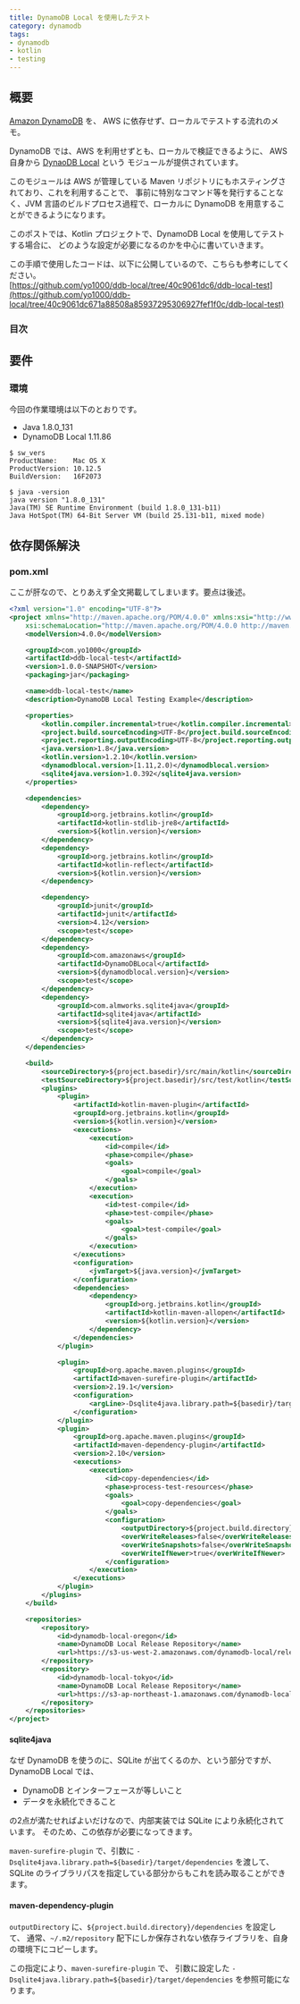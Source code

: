 ```yaml
---
title: DynamoDB Local を使用したテスト
category: dynamodb
tags:
- dynamodb
- kotlin
- testing
---
```


## 概要
[Amazon DynamoDB](https://docs.aws.amazon.com/ja_jp/amazondynamodb/latest/developerguide/Introduction.html) を、
AWS に依存せず、ローカルでテストする流れのメモ。

DynamoDB では、AWS を利用せずとも、ローカルで検証できるように、
AWS 自身から [DynaoDB Local](https://docs.aws.amazon.com/ja_jp/amazondynamodb/latest/developerguide/DynamoDBLocal.html) という
モジュールが提供されています。

このモジュールは AWS が管理している Maven リポジトリにもホスティングされており、これを利用することで、
事前に特別なコマンド等を発行することなく、JVM 言語のビルドプロセス過程で、ローカルに DynamoDB を用意することができるようになります。

このポストでは、Kotlin プロジェクトで、DynamoDB Local を使用してテストする場合に、
どのような設定が必要になるのかを中心に書いていきます。

この手順で使用したコードは、以下に公開しているので、こちらも参考にしてください。<br>
[https://github.com/yo1000/ddb-local/tree/40c9061dc6/ddb-local-test](https://github.com/yo1000/ddb-local/tree/40c9061dc671a88508a85937295306927fef1f0c/ddb-local-test)

### 目次

## 要件

### 環境
今回の作業環境は以下のとおりです。

- Java 1.8.0_131
- DynamoDB Local 1.11.86

```console
$ sw_vers
ProductName:	Mac OS X
ProductVersion:	10.12.5
BuildVersion:	16F2073

$ java -version
java version "1.8.0_131"
Java(TM) SE Runtime Environment (build 1.8.0_131-b11)
Java HotSpot(TM) 64-Bit Server VM (build 25.131-b11, mixed mode)
```

## 依存関係解決

### pom.xml
ここが肝なので、とりあえず全文掲載してしまいます。要点は後述。

```xml
<?xml version="1.0" encoding="UTF-8"?>
<project xmlns="http://maven.apache.org/POM/4.0.0" xmlns:xsi="http://www.w3.org/2001/XMLSchema-instance"
	xsi:schemaLocation="http://maven.apache.org/POM/4.0.0 http://maven.apache.org/xsd/maven-4.0.0.xsd">
	<modelVersion>4.0.0</modelVersion>

	<groupId>com.yo1000</groupId>
	<artifactId>ddb-local-test</artifactId>
	<version>1.0.0-SNAPSHOT</version>
	<packaging>jar</packaging>

	<name>ddb-local-test</name>
	<description>DynamoDB Local Testing Example</description>

	<properties>
		<kotlin.compiler.incremental>true</kotlin.compiler.incremental>
		<project.build.sourceEncoding>UTF-8</project.build.sourceEncoding>
		<project.reporting.outputEncoding>UTF-8</project.reporting.outputEncoding>
		<java.version>1.8</java.version>
		<kotlin.version>1.2.10</kotlin.version>
		<dynamodblocal.version>[1.11,2.0)</dynamodblocal.version>
		<sqlite4java.version>1.0.392</sqlite4java.version>
	</properties>

	<dependencies>
		<dependency>
			<groupId>org.jetbrains.kotlin</groupId>
			<artifactId>kotlin-stdlib-jre8</artifactId>
			<version>${kotlin.version}</version>
		</dependency>
		<dependency>
			<groupId>org.jetbrains.kotlin</groupId>
			<artifactId>kotlin-reflect</artifactId>
			<version>${kotlin.version}</version>
		</dependency>

		<dependency>
			<groupId>junit</groupId>
			<artifactId>junit</artifactId>
			<version>4.12</version>
			<scope>test</scope>
		</dependency>
		<dependency>
			<groupId>com.amazonaws</groupId>
			<artifactId>DynamoDBLocal</artifactId>
			<version>${dynamodblocal.version}</version>
			<scope>test</scope>
		</dependency>
		<dependency>
			<groupId>com.almworks.sqlite4java</groupId>
			<artifactId>sqlite4java</artifactId>
			<version>${sqlite4java.version}</version>
			<scope>test</scope>
		</dependency>
	</dependencies>

	<build>
		<sourceDirectory>${project.basedir}/src/main/kotlin</sourceDirectory>
		<testSourceDirectory>${project.basedir}/src/test/kotlin</testSourceDirectory>
		<plugins>
			<plugin>
				<artifactId>kotlin-maven-plugin</artifactId>
				<groupId>org.jetbrains.kotlin</groupId>
				<version>${kotlin.version}</version>
				<executions>
					<execution>
						<id>compile</id>
						<phase>compile</phase>
						<goals>
							<goal>compile</goal>
						</goals>
					</execution>
					<execution>
						<id>test-compile</id>
						<phase>test-compile</phase>
						<goals>
							<goal>test-compile</goal>
						</goals>
					</execution>
				</executions>
				<configuration>
					<jvmTarget>${java.version}</jvmTarget>
				</configuration>
				<dependencies>
					<dependency>
						<groupId>org.jetbrains.kotlin</groupId>
						<artifactId>kotlin-maven-allopen</artifactId>
						<version>${kotlin.version}</version>
					</dependency>
				</dependencies>
			</plugin>

			<plugin>
				<groupId>org.apache.maven.plugins</groupId>
				<artifactId>maven-surefire-plugin</artifactId>
				<version>2.19.1</version>
				<configuration>
					<argLine>-Dsqlite4java.library.path=${basedir}/target/dependencies</argLine>
				</configuration>
			</plugin>
			<plugin>
				<groupId>org.apache.maven.plugins</groupId>
				<artifactId>maven-dependency-plugin</artifactId>
				<version>2.10</version>
				<executions>
					<execution>
						<id>copy-dependencies</id>
						<phase>process-test-resources</phase>
						<goals>
							<goal>copy-dependencies</goal>
						</goals>
						<configuration>
							<outputDirectory>${project.build.directory}/dependencies</outputDirectory>
							<overWriteReleases>false</overWriteReleases>
							<overWriteSnapshots>false</overWriteSnapshots>
							<overWriteIfNewer>true</overWriteIfNewer>
						</configuration>
					</execution>
				</executions>
			</plugin>
		</plugins>
	</build>

	<repositories>
		<repository>
			<id>dynamodb-local-oregon</id>
			<name>DynamoDB Local Release Repository</name>
			<url>https://s3-us-west-2.amazonaws.com/dynamodb-local/release</url>
		</repository>
		<repository>
			<id>dynamodb-local-tokyo</id>
			<name>DynamoDB Local Release Repository</name>
			<url>https://s3-ap-northeast-1.amazonaws.com/dynamodb-local-tokyo/release</url>
		</repository>
	</repositories>
</project>
```

#### sqlite4java
なぜ DynamoDB を使うのに、SQLite が出てくるのか、という部分ですが、DynamoDB Local では、

- DynamoDB とインターフェースが等しいこと
- データを永続化できること

の2点が満たせればよいだけなので、内部実装では SQLite により永続化されています。
そのため、この依存が必要になってきます。

`maven-surefire-plugin` で、引数に `-Dsqlite4java.library.path=${basedir}/target/dependencies` を渡して、
SQLite のライブラリパスを指定している部分からもこれを読み取ることができます。

#### maven-dependency-plugin
`outputDirectory` に、`${project.build.directory}/dependencies` を設定して、
通常、`~/.m2/repository` 配下にしか保存されない依存ライブラリを、自身の環境下にコピーします。

この指定により、`maven-surefire-plugin` で、
引数に設定した `-Dsqlite4java.library.path=${basedir}/target/dependencies` を参照可能になります。

